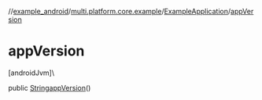 //[example_android](../../../index.md)/[multi.platform.core.example](../index.md)/[ExampleApplication](index.md)/[appVersion](app-version.md)

# appVersion

[androidJvm]\

public [String](https://docs.oracle.com/javase/8/docs/api/java/lang/String.html)[appVersion](app-version.md)()
